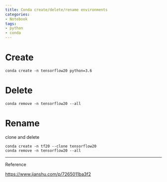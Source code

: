 ```yaml
---
title: Conda create/delete/rename environments
categories:
- Notebook
tags:
- python
- conda
---
```


# Create

```shell
conda create -n tensorflow20 python=3.6
```

# Delete

```shell
conda remove -n tensorflow20 --all
```

# Rename

clone and delete

```shell
conda create -n tf20 --clone tensorflow20
conda remove -n tensorflow20 --all
```







---

Reference

https://www.jianshu.com/p/7265011ba3f2